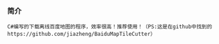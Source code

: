### 简介
    C#编写的下载离线百度地图的程序，效率很高！推荐使用！（PS:这是在github中找到的https://github.com/jiazheng/BaiduMapTileCutter）